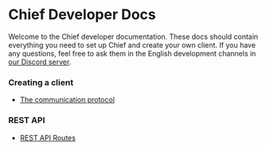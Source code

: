 # Chief Developer Docs

Welcome to the Chief developer documentation. These docs should contain everything you need
to set up Chief and create your own client. If you have any questions, feel free to ask them
in the English development channels in [our Discord server](https://l.placenl.nl/discord).

### Creating a client

- [The communication protocol](client/PROTOCOL.md)

### REST API

- [REST API Routes](rest/ROUTES.md)
